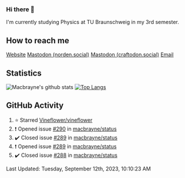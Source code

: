### Hi there 👋
I'm currently studying Physics at TU Braunschweig in my 3rd semester.

## How to reach me
[Website](https://florentin-schleuss.de)
<a rel="me" href="https://norden.social/@florentin">Mastodon (norden.social)</a>
<a rel="me" href="https://craftodon.social/@frodolon">Mastodon (craftodon.social)</a>
[Email](mailto:hello@macbrayne.de)

## Statistics
![Macbrayne's github stats](https://github-readme-stats.vercel.app/api?username=macbrayne&count_private=true&show_icons=true&hide_rank=true&custom_title=macbrayne's%20GitHub%20Stats)
[![Top Langs](https://github-readme-stats.vercel.app/api/top-langs/?username=macbrayne&exclude_repo=liftron&layout=compact)](https://github.com/anuraghazra/github-readme-stats)
## GitHub Activity

<!--RECENT_ACTIVITY:start-->
1. ⭐ Starred [Vineflower/vineflower](https://github.com/Vineflower/vineflower)
2. ❗️ Opened issue [#290](https://github.com/macbrayne/status/issues/290) in [macbrayne/status](https://github.com/macbrayne/status)
3. ✔️ Closed issue [#289](https://github.com/macbrayne/status/issues/289) in [macbrayne/status](https://github.com/macbrayne/status)
4. ❗️ Opened issue [#289](https://github.com/macbrayne/status/issues/289) in [macbrayne/status](https://github.com/macbrayne/status)
5. ✔️ Closed issue [#288](https://github.com/macbrayne/status/issues/288) in [macbrayne/status](https://github.com/macbrayne/status)
<!--RECENT_ACTIVITY:end-->

<!--RECENT_ACTIVITY:last_update-->
Last Updated: Tuesday, September 12th, 2023, 10:10:23 AM
<!--RECENT_ACTIVITY:last_update_end-->


<!--
**macbrayne/macbrayne** is a ✨ _special_ ✨ repository because its `README.md` (this file) appears on your GitHub profile.

Here are some ideas to get you started:

- 🔭 I’m currently working on ...
- 🌱 I’m currently learning ...
- 👯 I’m looking to collaborate on ...
- 🤔 I’m looking for help with ...
- 💬 Ask me about ...
- 📫 How to reach me: ...
- 😄 Pronouns: ...
- ⚡ Fun fact: ...
-->
